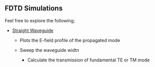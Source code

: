 ## FDTD Simulations

Feel free to explore the following;

- [Straight Waveguide](waveguide-straight)
  
  - Plots the E-field profile of the propagated mode
  
  - Sweep the waveguide widtn
    
    - Calculate the transmission of fundamental TE or TM mode

